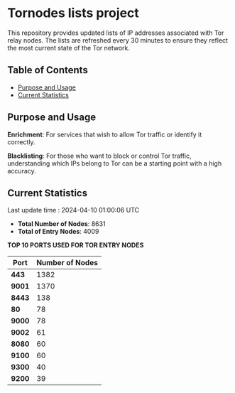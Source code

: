 # Tornodes lists project

This repository provides updated lists of IP addresses associated with Tor relay nodes. The lists are refreshed every 30 minutes to ensure they reflect the most current state of the Tor network.

## Table of Contents

- [Purpose and Usage](#purpose-and-usage)
- [Current Statistics](#current-statistics)


## Purpose and Usage

**Enrichment**: For services that wish to allow Tor traffic or identify it correctly.

**Blacklisting**: For those who want to block or control Tor traffic, understanding which IPs belong to Tor can be a starting point with a high accuracy.

## Current Statistics

Last update time : 2024-04-10 01:00:06 UTC

- **Total Number of Nodes**: 8631
- **Total of Entry Nodes**: 4009

**TOP 10 PORTS USED FOR TOR ENTRY NODES**

| **Port** | **Number of Nodes** |
|------|-----------------|
| **443**   | 1382  |
| **9001**   | 1370  |
| **8443**   | 138  |
| **80**   | 78  |
| **9000**   | 78  |
| **9002**   | 61  |
| **8080**   | 60  |
| **9100**   | 60  |
| **9300**   | 40  |
| **9200**   | 39  |


